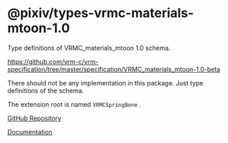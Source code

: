 # @pixiv/types-vrmc-materials-mtoon-1.0

Type definitions of VRMC_materials_mtoon 1.0 schema.

https://github.com/vrm-c/vrm-specification/tree/master/specification/VRMC_materials_mtoon-1.0-beta

There should not be any implementation in this package. Just type definitions of the schema.

The extension root is named `VRMCSpringBone` .

[GitHub Repository](https://github.com/pixiv/three-vrm/tree/dev/packages/types-vrmc-materials-mtoon-1.0)

[Documentation](https://pixiv.github.io/three-vrm/packages/types-vrmc-materials-mtoon-1.0/docs)

